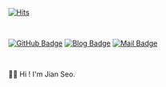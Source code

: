 <!-- <a href="https://github.com/NOSTALJIAN" target="_blank"><img src="https://img.shields.io/badge/NOSTALJIAN-181717?style=flat-square&logo=GitHub&logoColor=white"/></a>
<a href="https://nostal-jian.tistory.com" target="_blank"><img src="https://img.shields.io/badge/JIAN's&nbsp;BLOG-F856F3?style=flat-square&logo=GitHub Sponsors&logoColor=white"></a>
<a href="mailto:nostall.jian@gmail.com" target="_blank"><img src="https://img.shields.io/badge/nostall.jian@gmail.com-EA4335?style=flat-square&logo=Gmail&logoColor=white"></a> -->

<!-- VISIT COUNTER -->
[![Hits](https://hits.sh/github.com/NOSTALJIAN/hits.svg?view=today-total&style=flat-square&color=a0a0a0&labelColor=f68888)](https://hits.sh/github.com/NOSTALJIAN/hits/)

<br>

<!-- BADGE START -->
[![GitHub Badge](https://img.shields.io/badge/NOSTALJIAN-181717?style=flat-square&logo=GitHub&logoColor=white)](https://github.com/NOSTALJIAN)
[![Blog Badge](https://img.shields.io/badge/JIAN's&nbsp;BLOG-F856F3?style=flat-square&logo=GitHubSponsors&logoColor=white)](https://nostal-jian.tistory.com)
[![Mail Badge](https://img.shields.io/badge/nostall.jian@gmail.com-EA4335?style=flat-square&logo=Gmail&logoColor=white)](mailto:nostall.jian@gmail.com)

<br>

<!-- README Start-->
👋🏻 Hi ! I'm Jian Seo.